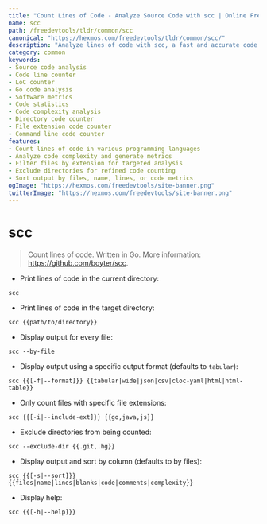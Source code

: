 ```yaml
---
title: "Count Lines of Code - Analyze Source Code with scc | Online Free DevTools by Hexmos"
name: scc
path: /freedevtools/tldr/common/scc
canonical: "https://hexmos.com/freedevtools/tldr/common/scc/"
description: "Analyze lines of code with scc, a fast and accurate code counter. Get detailed source code metrics for various languages. Free online tool, no registration required."
category: common
keywords:
- Source code analysis
- Code line counter
- LoC counter
- Go code analysis
- Software metrics
- Code statistics
- Code complexity analysis
- Directory code counter
- File extension code counter
- Command line code counter
features:
- Count lines of code in various programming languages
- Analyze code complexity and generate metrics
- Filter files by extension for targeted analysis
- Exclude directories for refined code counting
- Sort output by files, name, lines, or code metrics
ogImage: "https://hexmos.com/freedevtools/site-banner.png"
twitterImage: "https://hexmos.com/freedevtools/site-banner.png"
---
```


# scc

> Count lines of code. Written in Go.
> More information: <https://github.com/boyter/scc>.

- Print lines of code in the current directory:

`scc`

- Print lines of code in the target directory:

`scc {{path/to/directory}}`

- Display output for every file:

`scc --by-file`

- Display output using a specific output format (defaults to `tabular`):

`scc {{[-f|--format]}} {{tabular|wide|json|csv|cloc-yaml|html|html-table}}`

- Only count files with specific file extensions:

`scc {{[-i|--include-ext]}} {{go,java,js}}`

- Exclude directories from being counted:

`scc --exclude-dir {{.git,.hg}}`

- Display output and sort by column (defaults to by files):

`scc {{[-s|--sort]}} {{files|name|lines|blanks|code|comments|complexity}}`

- Display help:

`scc {{[-h|--help]}}`

